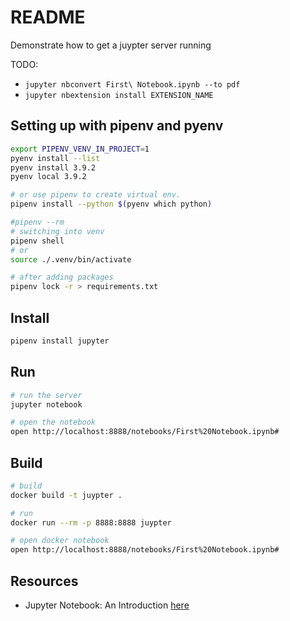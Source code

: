 # README

Demonstrate how to get a juypter server running  

TODO:  

* ```jupyter nbconvert First\ Notebook.ipynb --to pdf```
* ```jupyter nbextension install EXTENSION_NAME```

## Setting up with pipenv and pyenv

```sh
export PIPENV_VENV_IN_PROJECT=1
pyenv install --list
pyenv install 3.9.2
pyenv local 3.9.2

# or use pipenv to create virtual env.  
pipenv install --python $(pyenv which python)        

#pipenv --rm
# switching into venv 
pipenv shell
# or
source ./.venv/bin/activate

# after adding packages
pipenv lock -r > requirements.txt  
```

## Install

```sh
pipenv install jupyter
```

## Run

```sh
# run the server
jupyter notebook

# open the notebook
open http://localhost:8888/notebooks/First%20Notebook.ipynb#
```

## Build

```sh
# build
docker build -t juypter .

# run
docker run --rm -p 8888:8888 juypter   

# open docker notebook
open http://localhost:8888/notebooks/First%20Notebook.ipynb#
```

## Resources

* Jupyter Notebook: An Introduction [here](https://realpython.com/jupyter-notebook-introduction/)
